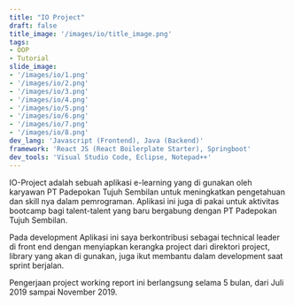```yaml
---
title: "IO Project"
draft: false
title_image: '/images/io/title_image.png'
tags:
- OOP
- Tutorial
slide_image: 
- '/images/io/1.png'
- '/images/io/2.png'
- '/images/io/3.png'
- '/images/io/4.png'
- '/images/io/5.png'
- '/images/io/6.png'
- '/images/io/7.png'
- '/images/io/8.png'
dev_lang: 'Javascript (Frontend), Java (Backend)' 
framework: 'React JS (React Boilerplate Starter), Springboot' 
dev_tools: 'Visual Studio Code, Eclipse, Notepad++' 
---
```


IO-Project adalah sebuah aplikasi e-learning yang di gunakan oleh karyawan PT Padepokan Tujuh Sembilan untuk meningkatkan pengetahuan dan skill nya dalam pemrograman. Aplikasi ini juga di pakai untuk aktivitas bootcamp bagi talent-talent yang baru bergabung dengan PT Padepokan Tujuh Sembilan.

Pada development Aplikasi ini saya berkontribusi sebagai technical leader di front end dengan menyiapkan kerangka project dari direktori project, library yang akan di gunakan, juga ikut membantu dalam development saat sprint berjalan. 

Pengerjaan project working report ini berlangsung selama 5 bulan, dari Juli 2019 sampai November 2019.



